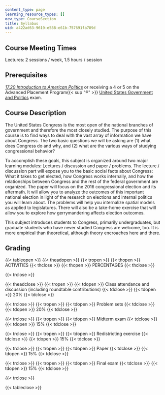 ```yaml
---
content_type: page
learning_resource_types: []
ocw_type: CourseSection
title: Syllabus
uid: a422ad63-9610-e588-e61b-757691fa789d
---
```


Course Meeting Times
--------------------

Lectures: 2 sessions / week, 1.5 hours / session

Prerequisites
-------------

[_17.20 Introduction to American Politics_](/courses/17-20-introduction-to-the-american-political-process-spring-2004) or receiving a 4 or 5 on the Advanced Placement Program{{< sup "®" >}} [United States Government and Politics](http://apcentral.collegeboard.com/apc/public/courses/teachers_corner/2259.html) exam.

Course Description
------------------

The United States Congress is the most open of the national branches of government and therefore the most closely studied. The purpose of this course is to find ways to deal with the vast array of information we have about Congress. The two basic questions we will be asking are (1) what does Congress do and why, and (2) what are the various ways of studying congressional behavior?

To accomplish these goals, this subject is organized around two major learning modules: Lectures / discussion and paper / problems. The lecture / discussion part will expose you to the basic social facts about Congress: What it takes to get elected, how Congress works internally, and how the relationships between Congress and the rest of the federal government are organized. The paper will focus on the 2016 congressional election and its aftermath. It will allow you to analyze the outcomes of this important national election in light of the research on elections and internal politics you will learn about. The problems will help you internalize spatial models as applied to legislatures. There will also be a take-home exercise that will allow you to explore how gerrymandering affects election outcomes.

This subject introduces students to Congress, primarily undergraduates, but graduate students who have never studied Congress are welcome, too. It is more empirical than theoretical, although theory encroaches here and there.

Grading
-------

{{< tableopen >}}
{{< theadopen >}}
{{< tropen >}}
{{< thopen >}}
ACTIVITIES
{{< thclose >}}
{{< thopen >}}
PERCENTAGES
{{< thclose >}}

{{< trclose >}}

{{< theadclose >}}
{{< tropen >}}
{{< tdopen >}}
Class attendance and discussion (including roundtable contributions)
{{< tdclose >}}
{{< tdopen >}}
20%
{{< tdclose >}}

{{< trclose >}}
{{< tropen >}}
{{< tdopen >}}
Problem sets
{{< tdclose >}}
{{< tdopen >}}
20%
{{< tdclose >}}

{{< trclose >}}
{{< tropen >}}
{{< tdopen >}}
Midterm exam
{{< tdclose >}}
{{< tdopen >}}
15%
{{< tdclose >}}

{{< trclose >}}
{{< tropen >}}
{{< tdopen >}}
Redistricting exercise
{{< tdclose >}}
{{< tdopen >}}
15%
{{< tdclose >}}

{{< trclose >}}
{{< tropen >}}
{{< tdopen >}}
Paper
{{< tdclose >}}
{{< tdopen >}}
15%
{{< tdclose >}}

{{< trclose >}}
{{< tropen >}}
{{< tdopen >}}
Final exam
{{< tdclose >}}
{{< tdopen >}}
15%
{{< tdclose >}}

{{< trclose >}}

{{< tableclose >}}